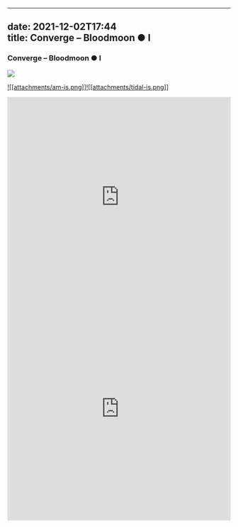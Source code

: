 
---  
date: 2021-12-02T17:44  
title: Converge – Bloodmoon ● I  
---  
### Converge – Bloodmoon ● I  
[![](https://img.discogs.com/9zQR8-i91mElrKiCHt_qzp5cAK8=/fit-in/600x581/filters:strip_icc():format(jpeg):mode_rgb():quality(90)/discogs-images/R-21034834-1637281473-9071.jpeg.jpg)][1]   
  
[1]: https://www.discogs.com/release/21034834  
[2]: https://music.apple.com/us/album/1583992775  
[3]: https://listen.tidal.com/album/196017208  
  
[![[attachments/am-is.png]]][2][![[attachments/tidal-is.png]]][3]  
  
<iframe allow="autoplay *; encrypted-media *; fullscreen *" frameborder="0" height="450" style="width:100%;max-width:660px;overflow:hidden;background:transparent;" sandbox="allow-forms allow-popups allow-same-origin allow-scripts allow-storage-access-by-user-activation allow-top-navigation-by-user-activation" src="https://embed.music.apple.com/us/album/turn-blue/1583992775"></iframe>  
<div style="position: relative; padding-bottom: 100%; height: 0; overflow: hidden; max-width: 100%;"><iframe src="https://embed.tidal.com/albums/196017208?layout=gridify" frameborder= "0" allowfullscreen style="position: absolute; top: 0; left: 0; width: 100%; height: 1px; min-height: 100%; margin: 0 auto;"></iframe></div>